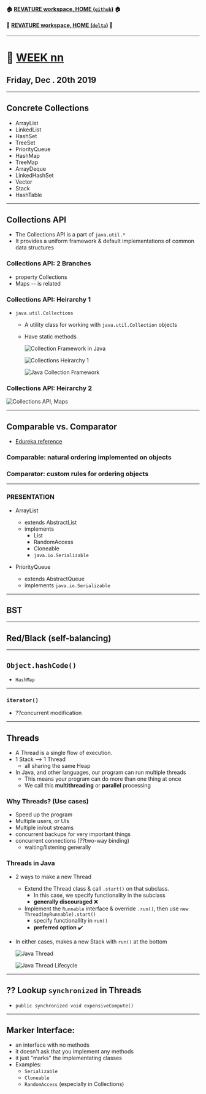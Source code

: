#### :house: [REVATURE workspace, HOME (`github`)](https://github.com/joedonline/REVATURE__workspace)  :house:
#### :house_with_garden: [REVATURE workspace, HOME (`delta`)](https://github.com/deltachannel/REVATURE__workspace) :house_with_garden:
---
# :calendar: [WEEK nn](https://github.com/joedonline/REVATURE__workspace/tree/master/WEEK__nn)
## Friday, Dec . 20th 2019

---
## Concrete Collections
- ArrayList
- LinkedList
- HashSet
- TreeSet
- PriorityQueue
- HashMap
- TreeMap
- ArrayDeque
- LinkedHashSet
- Vector
- Stack
- HashTable

---
## Collections API
- The Collections API is a part of `java.util.*`
- It provides a uniform framework & default implementations of common data structures

### Collections API: 2 Branches
- property Collections
- Maps -- is related

### Collections API: Heirarchy 1
- `java.util.Collections`
  * A utility class for working with `java.util.Collection` objects
  * Have static methods

    ![Collection Framework in Java](01-Collection-framework-hierarchy-in-java.png)

    ![Collections Heirarchy 1](CollectionsHeirarcy1.png)

    ![Java Collection Framework](JavaCollectionFramework.png)

### Collections API: Heirarchy 2

  ![Collections API, Maps](CollectionApi__Maps.png)

---
## Comparable vs. Comparator
- [Edureka reference](https://www.edureka.co/blog/comparable-in-java/)

### Comparable: natural ordering implemented on objects

### Comparator: custom rules for ordering objects

---
### PRESENTATION

- ArrayList
  * extends AbstractList
  * implements
    - List<E>
    - RandomAccess
    - Cloneable
    - `java.io.Serializable`

- PriorityQueue
  * extends AbstractQueue
  * implements `java.io.Serializable`

---
## BST

---
## Red/Black (self-balancing)

---
## `Object.hashCode()`
- `HashMap`

---
### `iterator()`
- ??concurrent modification

---
## Threads
- A Thread is a single flow of execution.
- 1 Stack --> 1 Thread
  * all sharing the same Heap
- In Java, and other languages, our program can run multiple threads
  * This means your program can do more than one thing at once
  * We call this **multithreading** or **parallel** processing

### Why Threads? (Use cases)
- Speed up the program
- Multiple users, or UIs
- Multiple in/out streams
- concurrent backups for very important things
- concurrent connections (??two-way binding)
  * waiting/listening generally

### Threads in Java
- 2 ways to make a new Thread
  * Extend the Thread class & call `.start()` on that subclass.
    - In this case, we specify functionality in the subclass
    - **generally discouraged** :x:
  * Implement the `Runnable` interface & override `.run()`, then use `new Thread(myRunnable).start()`
    - specify functionallity in `run()`
    - **preferred option** :heavy_check_mark:
- In either cases, makes a new Stack with `run()` at the bottom

  ![Java Thread](java_thread_diagram_1.jpg)

  ![Java Thread Lifecycle](Java-Thread-Life-Cycle.png)

---
## ?? Lookup `synchronized` in Threads
- `public synchronized void expensiveCompute()`

---
## Marker Interface:
- an interface with no methods
- it doesn't ask that you implement any methods
- it just "marks" the implementating classes
- Examples:
  * `Serializable`
  * `Cloneable`
  * `RandomAccess` (especially in Collections)
